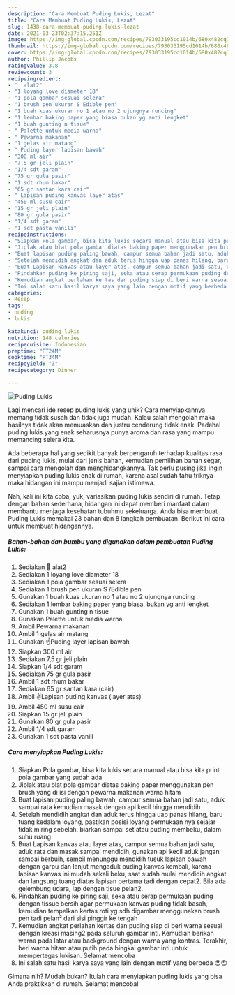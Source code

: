 ```yaml
---
description: "Cara Membuat Puding Lukis, Lezat"
title: "Cara Membuat Puding Lukis, Lezat"
slug: 1438-cara-membuat-puding-lukis-lezat
date: 2021-03-23T02:37:15.251Z
image: https://img-global.cpcdn.com/recipes/793033195cd1014b/680x482cq70/puding-lukis-foto-resep-utama.jpg
thumbnail: https://img-global.cpcdn.com/recipes/793033195cd1014b/680x482cq70/puding-lukis-foto-resep-utama.jpg
cover: https://img-global.cpcdn.com/recipes/793033195cd1014b/680x482cq70/puding-lukis-foto-resep-utama.jpg
author: Phillip Jacobs
ratingvalue: 3.8
reviewcount: 3
recipeingredient:
- "  alat2"
- "1 loyang love diameter 18"
- "1 pola gambar sesuai selera"
- "1 brush pen ukuran S Edible pen"
- "1 buah kuas ukuran no 1 atau no 2 ujungnya runcing"
- "1 lembar baking paper yang biasa bukan yg anti lengket"
- "1 buah gunting n tisue"
- " Palette untuk media warna"
- " Pewarna makanan"
- "1 gelas air matang"
- " Puding layer lapisan bawah"
- "300 ml air"
- "7,5 gr jeli plain"
- "1/4 sdt garam"
- "75 gr gula pasir"
- "1 sdt rhum bakar"
- "65 gr santan kara cair"
- " Lapisan puding kanvas layer atas"
- "450 ml susu cair"
- "15 gr jeli plain"
- "80 gr gula pasir"
- "1/4 sdt garam"
- "1 sdt pasta vanili"
recipeinstructions:
- "Siapkan Pola gambar, bisa kita lukis secara manual atau bisa kita print pola gambar yang sudah ada"
- "Jiplak atau blat pola gambar diatas baking paper menggunakan pen brush yang di isi dengan pewarna makanan warna hitam"
- "Buat lapisan puding paling bawah, campur semua bahan jadi satu, aduk sampai rata kemudian masak dengan api kecil hingga mendidih"
- "Setelah mendidih angkat dan aduk terus hingga uap panas hilang, baru tuang kedalam loyang, pastikan posisi loyang permukaan nya sejajar tidak miring sebelah, biarkan sampai set atau puding membeku, dalam suhu ruang"
- "Buat Lapisan kanvas atau layer atas, campur semua bahan jadi satu, aduk rata dan masak sampai mendidih, gunakan api kecil aduk jangan sampai berbuih, sembil menunggu mendidih tusuk lapisan bawah dengan garpu dan lanjut mengaduk puding kanvas kembali, karena lapisan kanvas ini mudah sekali beku, saat sudah mulai mendidih angkat dan langsung tuang diatas lapisan pertama tadi dengan cepat2. Bila ada gelembung udara, lap dengan tisue pelan2."
- "Pindahkan puding ke piring saji, seka atau serap permukaan puding dengan tissue bersih agar permukaan kanvas puding tidak basah, kemudian tempelkan kertas roti yg sdh digambar menggunakan brush pen tadi pelan² dari sisi pinggir ke tengah"
- "Kemudian angkat perlahan kertas dan puding siap di beri warna sesuai dengan kreasi masing2 pada seluruh gambar inti. Kemudian berikan warna pada latar atau background dengan warna yang kontras. Terakhir, beri warna hitam atau putih pada bingkai gambar inti untuk mempertegas lukisan. Selamat mencoba"
- "Ini salah satu hasil karya saya yang lain dengan motif yang berbeda 😍😍"
categories:
- Resep
tags:
- puding
- lukis

katakunci: puding lukis 
nutrition: 148 calories
recipecuisine: Indonesian
preptime: "PT24M"
cooktime: "PT34M"
recipeyield: "3"
recipecategory: Dinner

---
```



![Puding Lukis](https://img-global.cpcdn.com/recipes/793033195cd1014b/680x482cq70/puding-lukis-foto-resep-utama.jpg)

Lagi mencari ide resep puding lukis yang unik? Cara menyiapkannya memang tidak susah dan tidak juga mudah. Kalau salah mengolah maka hasilnya tidak akan memuaskan dan justru cenderung tidak enak. Padahal puding lukis yang enak seharusnya punya aroma dan rasa yang mampu memancing selera kita.

Ada beberapa hal yang sedikit banyak berpengaruh terhadap kualitas rasa dari puding lukis, mulai dari jenis bahan, kemudian pemilihan bahan segar, sampai cara mengolah dan menghidangkannya. Tak perlu pusing jika ingin menyiapkan puding lukis enak di rumah, karena asal sudah tahu triknya maka hidangan ini mampu menjadi sajian istimewa.




Nah, kali ini kita coba, yuk, variasikan puding lukis sendiri di rumah. Tetap dengan bahan sederhana, hidangan ini dapat memberi manfaat dalam membantu menjaga kesehatan tubuhmu sekeluarga. Anda bisa membuat Puding Lukis memakai 23 bahan dan 8 langkah pembuatan. Berikut ini cara untuk membuat hidangannya.

<!--inarticleads1-->

##### Bahan-bahan dan bumbu yang digunakan dalam pembuatan Puding Lukis:

1. Sediakan  🎨 alat2
1. Sediakan 1 loyang love diameter 18
1. Sediakan 1 pola gambar sesuai selera
1. Sediakan 1 brush pen ukuran S /Edible pen
1. Gunakan 1 buah kuas ukuran no 1 atau no 2 ujungnya runcing
1. Sediakan 1 lembar baking paper yang biasa, bukan yg anti lengket
1. Gunakan 1 buah gunting n tisue
1. Gunakan  Palette untuk media warna
1. Ambil  Pewarna makanan
1. Ambil 1 gelas air matang
1. Gunakan  ☝Puding layer lapisan bawah
1. Siapkan 300 ml air
1. Sediakan 7,5 gr jeli plain
1. Siapkan 1/4 sdt garam
1. Sediakan 75 gr gula pasir
1. Ambil 1 sdt rhum bakar
1. Sediakan 65 gr santan kara (cair)
1. Ambil  ✌Lapisan puding kanvas (layer atas)
1. Ambil 450 ml susu cair
1. Siapkan 15 gr jeli plain
1. Gunakan 80 gr gula pasir
1. Ambil 1/4 sdt garam
1. Gunakan 1 sdt pasta vanili




<!--inarticleads2-->

##### Cara menyiapkan Puding Lukis:

1. Siapkan Pola gambar, bisa kita lukis secara manual atau bisa kita print pola gambar yang sudah ada
1. Jiplak atau blat pola gambar diatas baking paper menggunakan pen brush yang di isi dengan pewarna makanan warna hitam
1. Buat lapisan puding paling bawah, campur semua bahan jadi satu, aduk sampai rata kemudian masak dengan api kecil hingga mendidih
1. Setelah mendidih angkat dan aduk terus hingga uap panas hilang, baru tuang kedalam loyang, pastikan posisi loyang permukaan nya sejajar tidak miring sebelah, biarkan sampai set atau puding membeku, dalam suhu ruang
1. Buat Lapisan kanvas atau layer atas, campur semua bahan jadi satu, aduk rata dan masak sampai mendidih, gunakan api kecil aduk jangan sampai berbuih, sembil menunggu mendidih tusuk lapisan bawah dengan garpu dan lanjut mengaduk puding kanvas kembali, karena lapisan kanvas ini mudah sekali beku, saat sudah mulai mendidih angkat dan langsung tuang diatas lapisan pertama tadi dengan cepat2. Bila ada gelembung udara, lap dengan tisue pelan2.
1. Pindahkan puding ke piring saji, seka atau serap permukaan puding dengan tissue bersih agar permukaan kanvas puding tidak basah, kemudian tempelkan kertas roti yg sdh digambar menggunakan brush pen tadi pelan² dari sisi pinggir ke tengah
1. Kemudian angkat perlahan kertas dan puding siap di beri warna sesuai dengan kreasi masing2 pada seluruh gambar inti. Kemudian berikan warna pada latar atau background dengan warna yang kontras. Terakhir, beri warna hitam atau putih pada bingkai gambar inti untuk mempertegas lukisan. Selamat mencoba
1. Ini salah satu hasil karya saya yang lain dengan motif yang berbeda 😍😍




Gimana nih? Mudah bukan? Itulah cara menyiapkan puding lukis yang bisa Anda praktikkan di rumah. Selamat mencoba!

